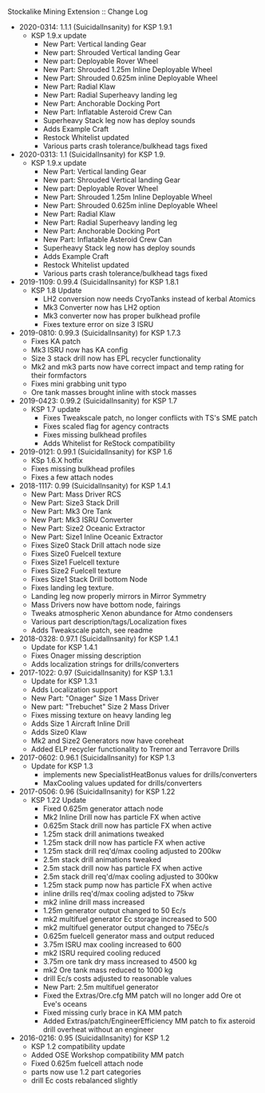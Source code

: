 Stockalike Mining Extension :: Change Log

* 2020-0314: 1.1.1 (SuicidalInsanity) for KSP 1.9.1
	+ KSP 1.9.x update
		- New Part: Vertical landing Gear
		- New part: Shrouded Vertical landing Gear
		- New part: Deployable Rover Wheel
		- New Part: Shrouded 1.25m Inline Deployable Wheel
		- New Part: Shrouded 0.625m inline Deployable Wheel
		- New Part: Radial Klaw
		- New Part: Radial Superheavy landing leg
		- New Part: Anchorable Docking Port
		- New Part: Inflatable Asteroid Crew Can
		- Superheavy Stack leg now has deploy sounds
		- Adds Example Craft
		- Restock Whitelist updated
		- Various parts crash tolerance/bulkhead tags fixed
* 2020-0313: 1.1 (SuicidalInsanity) for KSP 1.9.
	+ KSP 1.9.x update
		- New Part: Vertical landing Gear
		- New part: Shrouded Vertical landing Gear
		- New part: Deployable Rover Wheel
		- New Part: Shrouded 1.25m Inline Deployable Wheel
		- New Part: Shrouded 0.625m inline Deployable Wheel
		- New Part: Radial Klaw
		- New Part: Radial Superheavy landing leg
		- New Part: Anchorable Docking Port
		- New Part: Inflatable Asteroid Crew Can
		- Superheavy Stack leg now has deploy sounds
		- Adds Example Craft
		- Restock Whitelist updated
		- Various parts crash tolerance/bulkhead tags fixed
* 2019-1109: 0.99.4 (SuicidalInsanity) for KSP 1.8.1
	+ KSP 1.8 Update
		- LH2 conversion now needs CryoTanks instead of kerbal Atomics
		- Mk3 Converter now has LH2 option
		- Mk3 converter now has proper bulkhead profile
		- Fixes texture error on size 3 ISRU
* 2019-0810: 0.99.3 (SuicidalInsanity) for KSP 1.7.3
	+ Fixes KA patch
	+ Mk3 ISRU now has KA config
	+ Size 3 stack drill now has EPL recycler functionality
	+ Mk2 and mk3 parts now have correct impact and temp rating for their formfactors
	+ Fixes mini grabbing unit typo
	+ Ore tank masses brought inline with stock masses
* 2019-0423: 0.99.2 (SuicidalInsanity) for KSP 1.7
	+ KSP 1.7 update
		- Fixes Tweakscale patch, no longer conflicts with TS's SME patch
		- Fixes scaled flag for agency contracts
		- Fixes missing bulkhead profiles
		- Adds Whitelist for ReStock compatibility
* 2019-0121: 0.99.1 (SuicidalInsanity) for KSP 1.6
	+ KSp 1.6.X hotfix
	+ Fixes missing bulkhead profiles
	+ Fixes a few attach nodes
* 2018-1117: 0.99 (SuicidalInsanity) for KSP 1.4.1
	+ New Part: Mass Driver RCS
	+ New Part: Size3 Stack Drill
	+ New Part: Mk3 Ore Tank
	+ New Part: Mk3 ISRU Converter
	+ New Part: Size2 Oceanic Extractor
	+ New Part: Size1 Inline Oceanic Extractor
	+ Fixes Size0 Stack Drill attach node size
	+ Fixes Size0 Fuelcell texture
	+ Fixes Size1 Fuelcell texture
	+ Fixes Size2 Fuelcell texture
	+ Fixes Size1 Stack Drill bottom Node
	+ Fixes landing leg texture.
	+ Landing leg now properly mirrors in Mirror Symmetry
	+ Mass Drivers now have bottom node, fairings
	+ Tweaks atmospheric Xenon abundance for Atmo condensers
	+ Various part description/tags/Localization fixes
	+ Adds Tweakscale patch, see readme
* 2018-0328: 0.97.1 (SuicidalInsanity) for KSP 1.4.1
	+ Update for KSP 1.4.1
	+ Fixes Onager missing description
	+ Adds localization strings for drills/converters
* 2017-1022: 0.97 (SuicidalInsanity) for KSP 1.3.1
	+ Update for KSP 1.3.1
	+ Adds Localization support
	+ New Part: "Onager" Size 1 Mass Driver
	+ New part: "Trebuchet" Size 2 Mass Driver
	+ Fixes missing texture on heavy landing leg
	+ Adds Size 1 Aircraft Inline Drill
	+ Adds Size0 Klaw
	+ Mk2 and Size2 Generators now have coreheat
	+ Added ELP recycler functionality to Tremor and Terravore Drills
* 2017-0602: 0.96.1 (SuicidalInsanity) for KSP 1.3
	+ Update for KSP 1.3
		- implements new SpecialistHeatBonus values for drills/converters
		- MaxCooling values updated for drills/converters
* 2017-0506: 0.96 (SuicidalInsanity) for KSP 1.22
	+ KSP 1.22 Update
		- Fixed 0.625m generator attach node
		- Mk2 Inline Drill now has particle FX when active
		- 0.625m Stack drill now has particle FX when active
		- 1.25m stack drill animations tweaked
		- 1.25m stack drill now has particle FX when active
		- 1.25m stack drill req'd/max cooling adjusted to 200kw
		- 2.5m stack drill animations tweaked
		- 2.5m stack drill now has particle FX when active
		- 2.5m stack drill req'd/max cooling adjusted to 300kw
		- 1.25m stack pump now has particle FX when active
		- inline drills req'd/max cooling adjsted to 75kw
		- mk2 inline drill mass increased
		- 1.25m generator output changed to 50 Ec/s
		- mk2 multifuel generator Ec storage increased to 500
		- mk2 multifuel generator output changed to 75Ec/s
		- 0.625m fuelcell generator mass and output reduced
		- 3.75m ISRU max cooling increased to 600
		- mk2 ISRU required cooling reduced
		- 3.75m ore tank dry mass increased to 4500 kg
		- mk2 Ore tank mass reduced to 1000 kg
		- drill Ec/s costs adjusted to reasonable values
		- New Part: 2.5m multifuel generator
		- Fixed the Extras/Ore.cfg MM patch will no longer add Ore ot Eve's oceans
		- Fixed missing curly brace in KA MM patch
		- Added Extras/patch/EngineerEfficiency MM patch to fix asteroid drill overheat without an engineer
* 2016-0216: 0.95 (SuicidalInsanity) for KSP 1.2
	+ KSP 1.2 compatibility update
	+ Added OSE Workshop compatibility MM patch
	+ Fixed 0.625m fuelcell attach node
	+ parts now use 1.2 part categories
	+ drill Ec costs rebalanced slightly
